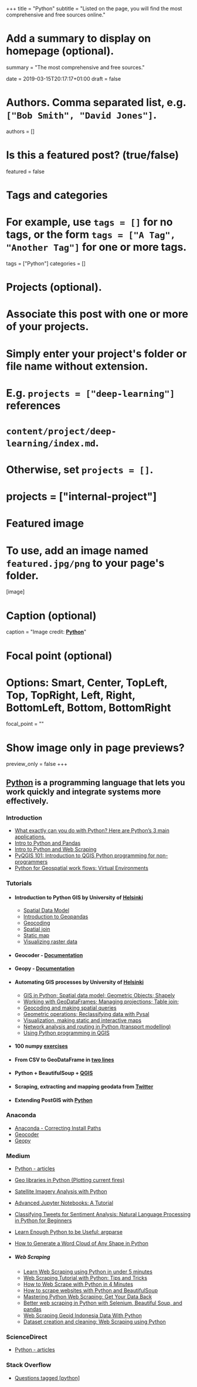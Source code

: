 +++
title = "Python"
subtitle = "Listed on the page, you will find the most comprehensive and free sources online."

# Add a summary to display on homepage (optional).
summary = "The most comprehensive and free sources."

date = 2019-03-15T20:17:17+01:00
draft = false

# Authors. Comma separated list, e.g. `["Bob Smith", "David Jones"]`.
authors = []

# Is this a featured post? (true/false)
featured = false

# Tags and categories
# For example, use `tags = []` for no tags, or the form `tags = ["A Tag", "Another Tag"]` for one or more tags.
tags = ["Python"]
categories = []

# Projects (optional).
#   Associate this post with one or more of your projects.
#   Simply enter your project's folder or file name without extension.
#   E.g. `projects = ["deep-learning"]` references
#   `content/project/deep-learning/index.md`.
#   Otherwise, set `projects = []`.
# projects = ["internal-project"]

# Featured image
# To use, add an image named `featured.jpg/png` to your page's folder.
[image]
  # Caption (optional)
  caption = "Image credit: [**Python**](https://www.python.org/)"

  # Focal point (optional)
  # Options: Smart, Center, TopLeft, Top, TopRight, Left, Right, BottomLeft, Bottom, BottomRight
  focal_point = ""

  # Show image only in page previews?
  preview_only = false
+++

##  **[Python](https://www.python.org/)** is a programming language that lets you work quickly and integrate systems more effectively.

### Introduction
- [What exactly can you do with Python? Here are Python’s 3 main applications.](https://medium.freecodecamp.org/what-can-you-do-with-python-the-3-main-applications-518db9a68a78)
- [Intro to Python and Pandas](http://duspviz.mit.edu/tutorials/python_pandas/)
- [Intro to Python and Web Scraping](http://duspviz.mit.edu/tutorials/python-scraping/)
- [PyQGIS 101: Introduction to QGIS Python programming for non-programmers](https://anitagraser.com/pyqgis-101-introduction-to-qgis-python-programming-for-non-programmers/)
- [Python for Geospatial work flows: Virtual Environments](https://www.linkedin.com/pulse/python-geospatial-work-flows-part-3-virtual-andrew-cutts/)

### Tutorials

- #### Introduction to Python GIS by University of [Helsinki](https://automating-gis-processes.github.io/CSC18/)

  - [Spatial Data Model](https://automating-gis-processes.github.io/CSC18/lessons/L1/overview.html)
  - [Introduction to Geopandas](https://automating-gis-processes.github.io/CSC18/lessons/L2/overview.html)
  - [Geocoding](https://automating-gis-processes.github.io/CSC18/lessons/L3/overview.html)
  - [Spatial join](https://automating-gis-processes.github.io/CSC18/lessons/L4/overview.html)
  - [Static map](https://automating-gis-processes.github.io/CSC18/lessons/L5/overview.html)
  - [Visualizing raster data](https://automating-gis-processes.github.io/CSC18/lessons/L6/overview.html)

- #### Geocoder - [Documentation](https://geocoder.readthedocs.io/api.html#install)

- #### Geopy - [Documentation](https://geopy.readthedocs.io/en/latest/)

- #### Automating GIS processes by University of [Helsinki](https://automating-gis-processes.github.io/2018/)

  - [GIS in Python; Spatial data model; Geometric Objects; Shapely](https://automating-gis-processes.github.io/2018/lessons/L1/overview.html)
  - [Working with GeoDataFrames; Managing projections; Table join;](https://automating-gis-processes.github.io/2018/lessons/L2/overview.html)
  - [Geocoding and making spatial queries](https://automating-gis-processes.github.io/2018/lessons/L3/overview.html)
  - [Geometric operations; Reclassifying data with Pysal](https://automating-gis-processes.github.io/2018/lessons/L4/overview.html)
  - [Visualization, making static and interactive maps](https://automating-gis-processes.github.io/2018/lessons/L5/overview.html)
  - [Network analysis and routing in Python (transport modelling)](https://automating-gis-processes.github.io/2018/lessons/L6/overview.html)
  - [Using Python programming in QGIS](https://automating-gis-processes.github.io/2018/lessons/L7/overview.html)

- #### 100 numpy [exercises](http://www.labri.fr/perso/nrougier/teaching/numpy.100/index.html)

- #### From CSV to GeoDataFrame in [two lines](https://anitagraser.com/2019/01/23/from-csv-to-geodataframe-in-two-lines/amp/)

- #### Python + BeautifulSoup + [QGIS](https://bondah.github.io/python-bs4-qgis/#0)
- #### Scraping, extracting and mapping geodata from [Twitter](http://www.mikaelbrunila.fi/2017/03/27/scraping-extracting-mapping-geodata-twitter/)
- #### Extending PostGIS with [Python](https://2017.foss4g.org/post_conference/Extending-PostGIS-with-Python.pdf)

### Anaconda
- [Anaconda - Correcting Install Paths](https://github.com/landlab/landlab/wiki/Correcting-Install-Paths)
- [Geocoder](https://anaconda.org/conda-forge/geocoder)
- [Geopy](https://anaconda.org/conda-forge/geopy)

### Medium
- [Python - articles](https://medium.com/tag/python)
- [Geo libraries in Python (Plotting current fires)](https://blog.goodaudience.com/geo-libraries-in-python-plotting-current-fires-bffef9fe3fb7)
- [Satellite Imagery Analysis with Python](https://medium.com/analytics-vidhya/satellite-imagery-analysis-with-python-3f8ccf8a7c32?_referrer=twitter)
- [Advanced Jupyter Notebooks: A Tutorial](https://towardsdatascience.com/advanced-jupyter-notebooks-a-tutorial-3569d8153057)
- [Classifying Tweets for Sentiment Analysis: Natural Language Processing in Python for Beginners](https://medium.com/vickdata/detecting-hate-speech-in-tweets-natural-language-processing-in-python-for-beginners-4e591952223?_referrer=twitter)
- [Learn Enough Python to be Useful: argparse](https://towardsdatascience.com/learn-enough-python-to-be-useful-argparse-e482e1764e05)
- [How to Generate a Word Cloud of Any Shape in Python](https://blog.goodaudience.com/how-to-generate-a-word-cloud-of-any-shape-in-python-7bce27a55f6e)

- ##### Web Scraping
  - [Learn Web Scraping using Python in under 5 minutes](https://medium.com/@kaustumbhjaiswal7/learn-web-scraping-using-python-in-under-5-minutes-36a7d4d6e1e7)
  - [Web Scraping Tutorial with Python: Tips and Tricks](https://hackernoon.com/web-scraping-tutorial-with-python-tips-and-tricks-db070e70e071)
  - [How to Web Scrape with Python in 4 Minutes](https://towardsdatascience.com/how-to-web-scrape-with-python-in-4-minutes-bc49186a8460)
  - [How to scrape websites with Python and BeautifulSoup](https://medium.freecodecamp.org/how-to-scrape-websites-with-python-and-beautifulsoup-5946935d93fe)
  - [Mastering Python Web Scraping: Get Your Data Back](https://hackernoon.com/mastering-python-web-scraping-get-your-data-back-e9a5cc653d88)
  - [Better web scraping in Python with Selenium, Beautiful Soup, and pandas](https://medium.freecodecamp.org/better-web-scraping-in-python-with-selenium-beautiful-soup-and-pandas-d6390592e251)
  - [Web Scraping Geoid Indonesia Data With Python](https://medium.com/@gunawan.wisnu/web-scrapping-geoid-indonesia-with-python-d663b4343adb)
  - [Dataset creation and cleaning: Web Scraping using Python](https://towardsdatascience.com/dataset-creation-and-cleaning-web-scraping-using-python-part-1-33afbf360b6b)

### ScienceDirect
- [Python - articles](https://www.sciencedirect.com/search/advanced?qs=python&origin=article&zone=qSearch)

### Stack Overflow
- [Questions tagged [python]](https://stackoverflow.com/questions/tagged/python)
